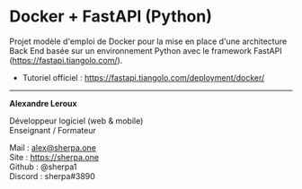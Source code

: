 # Docker + FastAPI (Python)

Projet modèle d'emploi de Docker pour la mise en place d'une architecture Back End basée sur un environnement Python avec le framework FastAPI (https://fastapi.tiangolo.com/).


- Tutoriel officiel :
https://fastapi.tiangolo.com/deployment/docker/

---

**Alexandre Leroux**

Développeur logiciel (web & mobile)<br/>
Enseignant / Formateur

Mail : alex@sherpa.one<br/>
Site : https://sherpa.one<br/>
Github : @sherpa1<br/>
Discord : sherpa#3890<br/>